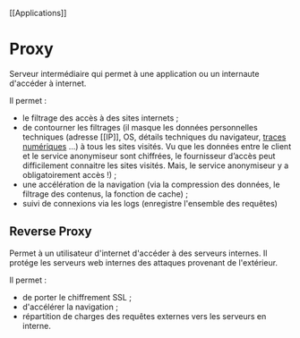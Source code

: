 [[Applications]]
# Proxy
Serveur intermédiaire qui permet à une application ou un internaute d'accéder à internet. 

Il permet : 
- le filtrage des accès à des sites internets ;
- de contourner les filtrages (il masque les données personnelles techniques (adresse [[IP]], OS, détails techniques du navigateur, [traces numériques](https://fr.wikipedia.org/wiki/Trace_num%C3%A9rique) ...) à tous les sites visités. Vu que les données entre le client et le service anonymiseur sont chiffrées, le fournisseur d’accès peut difficilement connaitre les sites visités. Mais, le service anonymiseur y a obligatoirement accès !) ;
- une accélération de la navigation (via la compression des données, le filtrage des contenus, la fonction de cache) ;
- suivi de connexions via les logs (enregistre l'ensemble des requêtes)

## Reverse Proxy
Permet à un utilisateur d'internet d'accéder à des serveurs internes. 
Il protége les serveurs web internes des attaques provenant de l'extérieur.

Il permet : 
- de porter le chiffrement SSL ;
- d'accélérer la navigation ;
- répartition de charges des requêtes externes vers les serveurs en interne. 

